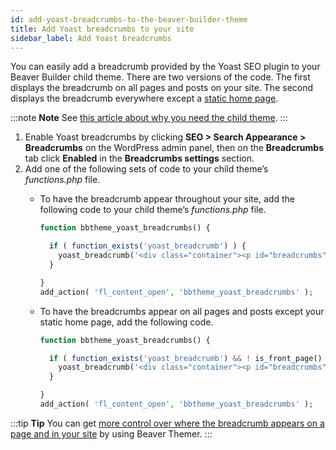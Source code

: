 ```yaml
---
id: add-yoast-breadcrumbs-to-the-beaver-builder-theme
title: Add Yoast breadcrumbs to your site
sidebar_label: Add Yoast breadcrumbs
---
```


You can easily add a breadcrumb provided by the Yoast SEO plugin to your Beaver Builder child theme. There are two versions of the code. The first displays the breadcrumb on all pages and posts on your site. The second displays the breadcrumb everywhere except a [static home page](/general/glossary.md/#static-page-wp).

:::note **Note**
See [this article about why you need the child theme](/bb-theme/getting-started/do-i-need-to-install-the-beaver-builder-child-theme.md).
:::

1. Enable Yoast breadcrumbs by clicking **SEO > Search Appearance > Breadcrumbs** on the WordPress admin panel, then on the **Breadcrumbs** tab click **Enabled** in the **Breadcrumbs settings** section.
2. Add one of the following sets of code to your child theme’s _functions.php_ file.
    * To have the breadcrumb appear throughout your site, add the following code to your child theme’s _functions.php_ file.  

      ```php
      function bbtheme_yoast_breadcrumbs() {

        if ( function_exists('yoast_breadcrumb') ) {
          yoast_breadcrumb('<div class="container"><p id="breadcrumbs">','</p></div>');
        }

      }
      add_action( 'fl_content_open', 'bbtheme_yoast_breadcrumbs' );
      ```

    * To have the breadcrumbs appear on all pages and posts except your static home page, add the following code.  

      ```php
      function bbtheme_yoast_breadcrumbs() {

        if ( function_exists('yoast_breadcrumb') && ! is_front_page() ) {
          yoast_breadcrumb('<div class="container"><p id="breadcrumbs">','</p></div>');
        }

      }
      add_action( 'fl_content_open', 'bbtheme_yoast_breadcrumbs' );
      ```

:::tip **Tip**
You can get [more control over where the breadcrumb appears on a page and in your site](/beaver-themer/layout-types-modules/part-layout-type/add-yoast-breadcrumbs-with-beaver-themer.md) by using Beaver Themer.
:::

